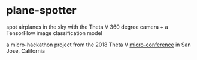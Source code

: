 # plane-spotter

spot airplanes in the sky with the Theta V 360 degree camera + a TensorFlow image classification model

a micro-hackathon project from the 2018 Theta V [micro-conference](https://community.theta360.guide/t/ricoh-theta-microconference-sat-nov-10-san-jose/3760) in San Jose, California

